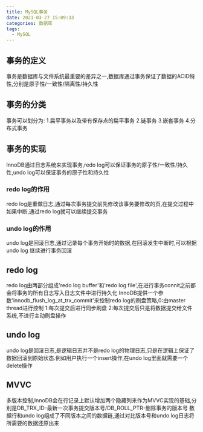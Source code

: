 ```yaml
---
title: MySQL事务
date: 2021-03-27 15:09:33
categories: 数据库
tags:
  - MySQL
---
```


## 事务的定义
事务是数据库与文件系统最重要的差异之一,数据库通过事务保证了数据的ACID特性,分别是原子性/一致性/隔离性/持久性

## 事务的分类
事务可以划分为:
1.扁平事务以及带有保存点的扁平事务
2.链事务
3.嵌套事务
4.分布式事务

## 事务的实现
InnoDB通过日志系统来实现事务,redo log可以保证事务的原子性/一致性/持久性,undo log可以保证事务的原子性和持久性

### redo log的作用
redo log是重做日志,通过每次事务提交前先修改该事务要修改的页,在提交过程中如果中断,通过redo log就可以继续提交事务

### undo log的作用
undo log是回滚日志,通过记录每个事务开始时的数据,在回滚发生中断时,可以根据undo log 继续进行事务回滚

## redo log
redo log由两部分组成'redo log buffer'和'redo log file',在进行事务connit之前都会将事务的所有日志写入日志文件中进行持久化
InnoDB提供一个参数'innodb_flush_log_at_trx_commit'来控制redo log的刷盘策略,0:由master thread进行控制 1:每次提交后进行同步刷盘 2:每次提交后只是将数据提交给文件系统,不进行主动刷盘操作


## undo log
undo log是回滚日志,是逻辑日志并不是redo log的物理日志,只是在逻辑上保证了数据回滚到原始状态.例如用户执行一个insert操作,在undo log里面就需要一个delete操作

## MVVC

多版本控制,InnoDB会在行记录上默认增加两个隐藏列来作为MVVC实现的基础,分别是DB_TRX_ID-最新一次事务提交版本号/DB_ROLL_PTR-删除事务的版本号
数据行和undo log组成了不同版本之间的数据链,通过对比版本号和undo log日志将所需要的数据还原出来







